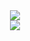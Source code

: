 <div align="center">
    <img src="https://github-readme-stats.vercel.app/api?username=al-barwani&include_all_commits=true" />
</div>
<div align="center">
    <a href="https://spotify-github-profile.vercel.app/api/view?uid=7y9jfkmwe441wl4dqsbpp9ppf&redirect=true%22%3E">
        <img src="https://spotify-github-profile.vercel.app/api/view?uid=7y9jfkmwe441wl4dqsbpp9ppf&cover_image=true&theme=novatorem" />
    </a>
</div>
